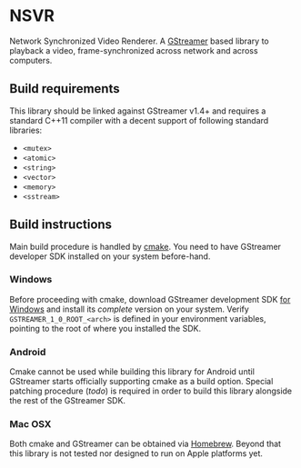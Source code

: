 # NSVR

Network Synchronized Video Renderer. A [GStreamer](https://gstreamer.freedesktop.org/) based library to playback a video, frame-synchronized across network and across computers.

## Build requirements

This library should be linked against GStreamer v1.4+ and requires a standard C++11 compiler with a decent support of following standard libraries:

 - `<mutex>`
 - `<atomic>`
 - `<string>`
 - `<vector>`
 - `<memory>`
 - `<sstream>`

## Build instructions

Main build procedure is handled by [cmake](https://cmake.org/). You need to have GStreamer developer SDK installed on your system before-hand.

### Windows

Before proceeding with cmake, download GStreamer development SDK [for Windows](https://gstreamer.freedesktop.org/data/pkg/windows/) and install its *complete* version on your system. Verify `GSTREAMER_1_0_ROOT_<arch>` is defined in your environment variables, pointing to the root of where you installed the SDK.

### Android

Cmake cannot be used while building this library for Android until GStreamer starts officially supporting cmake as a build option. Special patching procedure (*todo*) is required in order to build this library alongside the rest of the GStreamer SDK.

### Mac OSX

Both cmake and GStreamer can be obtained via [Homebrew](http://brew.sh/). Beyond that this library is not tested nor designed to run on Apple platforms yet.
